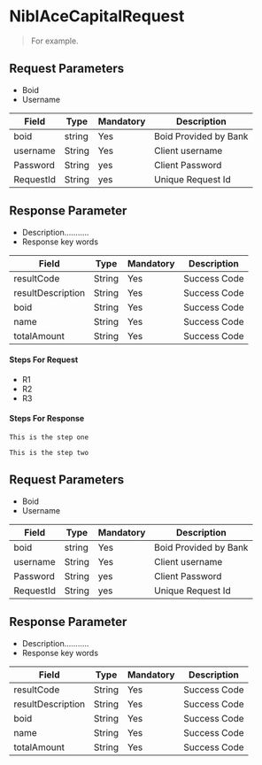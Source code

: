 # NiblAceCapitalRequest



<blockquote>
        <p>For example.</p>
    </blockquote>

## Request Parameters
- Boid 
- Username 

<table>
  <thead>
    <tr>
      <th>Field</th>
      <th>Type</th>
      <th>Mandatory</th>
      <th>Description</th>
    </tr>
  </thead>
  <tbody>
    <tr>
      <td>boid</td>
      <td>string</td>
      <td>Yes</td>
      <td>Boid Provided by Bank</td>
    </tr>
    <tr>
      <td>username</td>
      <td>String</td>
      <td>Yes</td>
      <td>Client username</td>
    </tr>
     <tr>
      <td>Password</td>
      <td>String</td>
      <td>yes</td>
      <td>Client Password</td>
    </tr>
     <tr>
      <td>RequestId</td>
      <td>String</td>
      <td>yes</td>
      <td>Unique Request Id</td>
    </tr>
  </tbody>
</table>

## Response Parameter
- Description...........
- Response key words

<table>
  <thead>
    <tr>
      <th>Field</th>
      <th>Type</th>
      <th>Mandatory</th>
      <th>Description</th>
    </tr>
  </thead>
  <tbody>
    <tr>
      <td>resultCode</td>
      <td>String</td>
      <td>Yes</td>
      <td>Success Code</td>
    </tr>
    <tr>
      <td>resultDescription</td>
       <td>String</td>
      <td>Yes</td>
      <td>Success Code</td>
    </tr> 
      <tr>
      <td>boid</td>
       <td>String</td>
      <td>Yes</td>
      <td>Success Code</td>
    </tr>
     <tr>
      <td>name</td>
       <td>String</td>
      <td>Yes</td>
      <td>Success Code</td>
    </tr>
    <td>totalAmount</td>
       <td>String</td>
      <td>Yes</td>
      <td>Success Code</td>
  </tbody>
</table>

#### Steps For Request

+ R1
+ R2
+ R3
#### Steps For Response

~~~
This is the step one 
~~~

~~~
This is the step two
~~~


## Request Parameters
- Boid 
- Username 

<table>
  <thead>
    <tr>
      <th>Field</th>
      <th>Type</th>
      <th>Mandatory</th>
      <th>Description</th>
    </tr>
  </thead>
  <tbody>
    <tr>
      <td>boid</td>
      <td>string</td>
      <td>Yes</td>
      <td>Boid Provided by Bank</td>
    </tr>
    <tr>
      <td>username</td>
      <td>String</td>
      <td>Yes</td>
      <td>Client username</td>
    </tr>
     <tr>
      <td>Password</td>
      <td>String</td>
      <td>yes</td>
      <td>Client Password</td>
    </tr>
     <tr>
      <td>RequestId</td>
      <td>String</td>
      <td>yes</td>
      <td>Unique Request Id</td>
    </tr>
  </tbody>
</table>

## Response Parameter
- Description...........
- Response key words

<table>
  <thead>
    <tr>
      <th>Field</th>
      <th>Type</th>
      <th>Mandatory</th>
      <th>Description</th>
    </tr>
  </thead>
  <tbody>
    <tr>
      <td>resultCode</td>
      <td>String</td>
      <td>Yes</td>
      <td>Success Code</td>
    </tr>
    <tr>
      <td>resultDescription</td>
       <td>String</td>
      <td>Yes</td>
      <td>Success Code</td>
    </tr> 
      <tr>
      <td>boid</td>
       <td>String</td>
      <td>Yes</td>
      <td>Success Code</td>
    </tr>
     <tr>
      <td>name</td>
       <td>String</td>
      <td>Yes</td>
      <td>Success Code</td>
    </tr>
    <td>totalAmount</td>
       <td>String</td>
      <td>Yes</td>
      <td>Success Code</td>
  </tbody>
</table>


